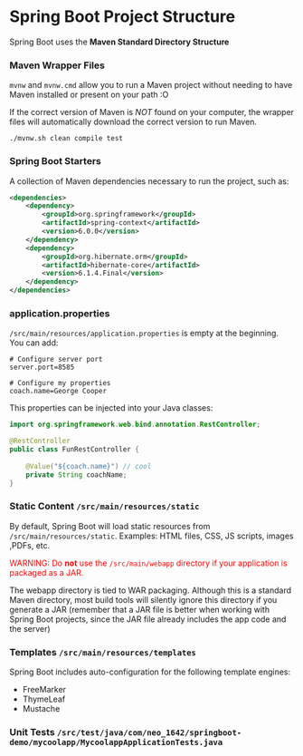 # Spring Boot Project Structure

Spring Boot uses the **Maven Standard Directory Structure**

### Maven Wrapper Files

```mvnw``` and ```mvnw.cmd``` allow you to run a Maven project without needing to
have Maven installed or present on your path :O

If the correct version of Maven is _NOT_ found on your computer, the wrapper files
will automatically download the correct version to run Maven.

```shell
./mvnw.sh clean compile test
```

### Spring Boot Starters

A collection of Maven dependencies necessary to run the project, such as:
```xml
<dependencies>
    <dependency>
        <groupId>org.springframework</groupId>
        <artifactId>spring-context</artifactId>
        <version>6.0.0</version>
    </dependency>
    <dependency>
        <groupId>org.hibernate.orm</groupId>
        <artifactId>hibernate-core</artifactId>
        <version>6.1.4.Final</version>
    </dependency>
</dependencies>
```

### application.properties

```/src/main/resources/application.properties``` is empty at the beginning.
You can add:

```
# Configure server port
server.port=8585

# Configure my properties
coach.name=George Cooper
```

This properties can be injected into your Java classes:

```java
import org.springframework.web.bind.annotation.RestController;

@RestController
public class FunRestController {
	
	@Value("${coach.name}") // cool
    private String coachName; 
}
```

### Static Content ```/src/main/resources/static```

By default, Spring Boot will load static resources from 
```/src/main/resources/static```. Examples: HTML files, CSS, JS scripts, images
,PDFs, etc.

<span style="color:red">WARNING: Do **not** use the ```/src/main/webapp``` directory if your application is
packaged as a JAR.</span>

The webapp directory is tied to WAR packaging. Although this
is a standard Maven directory, most build tools will silently ignore this directory
if you generate a JAR (remember that a JAR file is better when working with Spring
Boot projects, since the JAR file already includes the app code and the server)

### Templates ```/src/main/resources/templates```

Spring Boot includes auto-configuration for the following template engines:

- FreeMarker
- ThymeLeaf
- Mustache

### Unit Tests ```/src/test/java/com/neo_1642/springboot-demo/mycoolapp/MycoolappApplicationTests.java```

